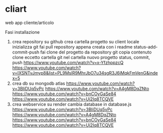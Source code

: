 # cliart
web app cliente/articolo

Fasi installazione
1)  crea repository su github
    crea cartella progetto su client locale
    inizializza git
    fai pull repository appena creata con i readme
    status-add-commit-push
    fai clone del progetto da repository git
    copia contenuto clone eccetto cartella git nel cartella nuovo progetto
    status, commit, push
    https://www.youtube.com/watch?v=x-YfzhppzcQ
    https://www.youtube.com/watch?v=IXSNTvJmyp8&list=PL9MslR9MhrJbO7u34sgR3J6iMqkFmVenG&index=5
2)  crea db su mongodb atlas
    https://www.youtube.com/watch?v=3BliDUq5vPc
    https://www.youtube.com/watch?v=A4gM8DqZNto
    https://www.youtube.com/watch?v=bnCOyGaSe84
    https://www.youtube.com/watch?v=Uj2Iq8TCQVE
3)  crea webservice su render
    cambia database in database.js
    https://www.youtube.com/watch?v=3BliDUq5vPc
    https://www.youtube.com/watch?v=A4gM8DqZNto
    https://www.youtube.com/watch?v=bnCOyGaSe84
    https://www.youtube.com/watch?v=Uj2Iq8TCQVE

